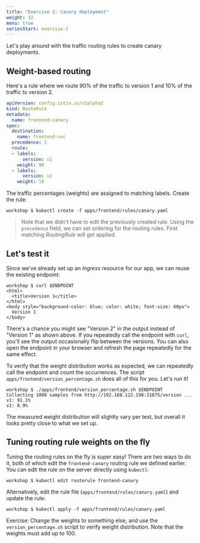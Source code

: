 ```yaml
---
title: "Exercise 2: Canary deployment"
weight: 32
menu: true
seriesStart: exercise-2
---
```


Let's play around with the traffic routing rules to create canary deployments.

## Weight-based routing

Here's a rule where we route 90% of the traffic to version 1 and 10% of the traffic to version 2.

```yaml
apiVersion: config.istio.io/v1alpha2
kind: RouteRule
metadata:
  name: frontend-canary
spec:
  destination:
    name: frontend-svc
  precedence: 2
  route:
  - labels:
      version: v1
    weight: 90
  - labels:
      version: v2
    weight: 10
```

The traffic percentages (weights) are assigned to matching labels. Create the rule:

```shell
workshop $ kubectl create -f apps/frontend/rules/canary.yaml
```

> Note that we didn't have to edit the previously created rule. Using the `precedence` field, we can set ordering for the routing rules. First matching _RoutingRule_ will get applied.

## Let's test it

Since we've already set up an _Ingress_ resource for our app, we can reuse the existing endpoint:

```shell
workshop $ curl $ENDPOINT
<html>
  <title>Version 1</title>
</html>
<body style="background-color: blue; color: white; font-size: 60px">
  Version 1
</body>
```

There's a chance you might see "Version 2" in the output instead of "Version 1" as shown above. If you repeatedly call the endpoint with `curl`, you'll see the output occasionally flip between the versions. You can also open the endpoint in your browser and refresh the page repeatedly for the same effect.

To verify that the weight distribution works as expected, we can repeatedly call the endpoint and count the occurrences. The script `apps/frontend/version_percentage.sh` does all of this for you. Let's run it!

```shell
workshop $ ./apps/frontend/version_percentage.sh $ENDPOINT
Collecting 1000 samples from http://192.168.122.198:31875/version ...
v1: 91.1%
v2: 8.9%
```

The measured weight distribution will slightly vary per test, but overall it looks pretty close to what we set up.

## Tuning routing rule weights on the fly

Tuning the routing rules on the fly is super easy! There are two ways to do it, both of which edit the `frontend-canary` routing rule we defined earlier. You can edit the rule on the server directly using `kubectl`:

```shell
workshop $ kubectl edit routerule frontend-canary
```

 Alternatively, edit the rule file (`apps/frontend/rules/canary.yaml`) and update the rule:

 ```shell
 workshop $ kubectl apply -f apps/frontend/rules/canary.yaml
 ```

Exercise: Change the weights to something else, and use the `version_percentage.sh` script to verify weight distribution. Note that the weights must add up to 100.
